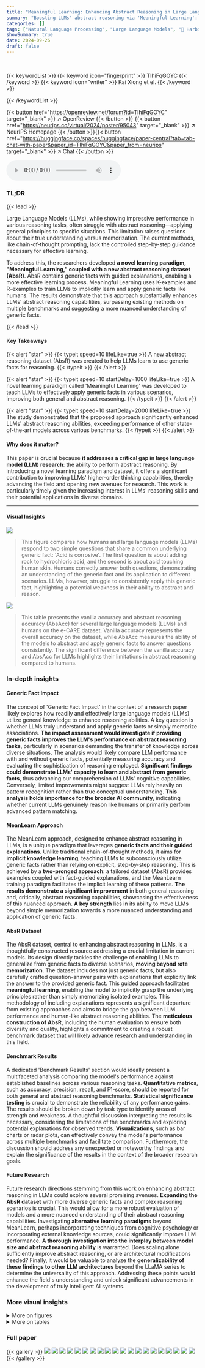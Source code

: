 ```yaml
---
title: "Meaningful Learning: Enhancing Abstract Reasoning in Large Language Models via Generic Fact Guidance"
summary: "Boosting LLMs' abstract reasoning via 'Meaningful Learning': A new dataset and learning paradigm significantly enhance LLMs' capacity for abstract reasoning, moving beyond simple memorization."
categories: []
tags: ["Natural Language Processing", "Large Language Models", "🏢 Harbin Institute of Technology",]
showSummary: true
date: 2024-09-26
draft: false
---
```


<br>

{{< keywordList >}}
{{< keyword icon="fingerprint" >}} TIhiFqGOYC {{< /keyword >}}
{{< keyword icon="writer" >}} Kai Xiong et el. {{< /keyword >}}
 
{{< /keywordList >}}

{{< button href="https://openreview.net/forum?id=TIhiFqGOYC" target="_blank" >}}
↗ OpenReview
{{< /button >}}
{{< button href="https://neurips.cc/virtual/2024/poster/95043" target="_blank" >}}
↗ NeurIPS Homepage
{{< /button >}}{{< button href="https://huggingface.co/spaces/huggingface/paper-central?tab=tab-chat-with-paper&paper_id=TIhiFqGOYC&paper_from=neurips" target="_blank" >}}
↗ Chat
{{< /button >}}



<audio controls>
    <source src="https://ai-paper-reviewer.com/TIhiFqGOYC/podcast.wav" type="audio/wav">
    Your browser does not support the audio element.
</audio>


### TL;DR


{{< lead >}}

Large Language Models (LLMs), while showing impressive performance in various reasoning tasks, often struggle with abstract reasoning—applying general principles to specific situations.  This limitation raises questions about their true understanding versus memorization.  The current methods, like chain-of-thought prompting, lack the controlled step-by-step guidance necessary for effective learning.

To address this, the researchers developed **a novel learning paradigm, "Meaningful Learning," coupled with a new abstract reasoning dataset (AbsR)**.  AbsR contains generic facts with guided explanations, enabling a more effective learning process.  Meaningful Learning uses K-examples and R-examples to train LLMs to implicitly learn and apply generic facts like humans. The results demonstrate that this approach substantially enhances LLMs' abstract reasoning capabilities, surpassing existing methods on multiple benchmarks and suggesting a more nuanced understanding of generic facts.

{{< /lead >}}


#### Key Takeaways

{{< alert "star" >}}
{{< typeit speed=10 lifeLike=true >}} A new abstract reasoning dataset (AbsR) was created to help LLMs learn to use generic facts for reasoning. {{< /typeit >}}
{{< /alert >}}

{{< alert "star" >}}
{{< typeit speed=10 startDelay=1000 lifeLike=true >}} A novel learning paradigm called 'Meaningful Learning' was developed to teach LLMs to effectively apply generic facts in various scenarios, improving both general and abstract reasoning. {{< /typeit >}}
{{< /alert >}}

{{< alert "star" >}}
{{< typeit speed=10 startDelay=2000 lifeLike=true >}} The study demonstrated that the proposed approach significantly enhanced LLMs' abstract reasoning abilities, exceeding performance of other state-of-the-art models across various benchmarks. {{< /typeit >}}
{{< /alert >}}

#### Why does it matter?
This paper is crucial because **it addresses a critical gap in large language model (LLM) research**: the ability to perform abstract reasoning.  By introducing a novel learning paradigm and dataset, it offers a significant contribution to improving LLMs' higher-order thinking capabilities, thereby advancing the field and opening new avenues for research. This work is particularly timely given the increasing interest in LLMs' reasoning skills and their potential applications in diverse domains.

------
#### Visual Insights



![](https://ai-paper-reviewer.com/TIhiFqGOYC/figures_1_1.jpg)

> This figure compares how humans and large language models (LLMs) respond to two simple questions that share a common underlying generic fact: 'Acid is corrosive'.  The first question is about adding rock to hydrochloric acid, and the second is about acid touching human skin.  Humans correctly answer both questions, demonstrating an understanding of the generic fact and its application to different scenarios. LLMs, however, struggle to consistently apply this generic fact, highlighting a potential weakness in their ability to abstract and reason.





![](https://ai-paper-reviewer.com/TIhiFqGOYC/tables_1_1.jpg)

> This table presents the vanilla accuracy and abstract reasoning accuracy (AbsAcc) for several large language models (LLMs) and humans on the e-CARE dataset.  Vanilla accuracy represents the overall accuracy on the dataset, while AbsAcc measures the ability of the models to abstract and apply generic facts to answer questions consistently.  The significant difference between the vanilla accuracy and AbsAcc for LLMs highlights their limitations in abstract reasoning compared to humans.





### In-depth insights


#### Generic Fact Impact
The concept of 'Generic Fact Impact' in the context of a research paper likely explores how readily and effectively large language models (LLMs) utilize general knowledge to enhance reasoning abilities.  A key question is whether LLMs truly understand and apply generic facts or simply memorize associations.  **The impact assessment would investigate if providing generic facts improves the LLM's performance on abstract reasoning tasks**, particularly in scenarios demanding the transfer of knowledge across diverse situations.  The analysis would likely compare LLM performance with and without generic facts, potentially measuring accuracy and evaluating the sophistication of reasoning employed.  **Significant findings could demonstrate LLMs' capacity to learn and abstract from generic facts**, thus advancing our comprehension of LLMs' cognitive capabilities. Conversely, limited improvements might suggest LLMs rely heavily on pattern recognition rather than true conceptual understanding.  **This analysis holds importance for the broader AI community**, indicating whether current LLMs genuinely reason like humans or primarily perform advanced pattern matching.

#### MeanLearn Approach
The MeanLearn approach, designed to enhance abstract reasoning in LLMs, is a unique paradigm that leverages **generic facts and their guided explanations**.  Unlike traditional chain-of-thought methods, it aims for **implicit knowledge learning**, teaching LLMs to subconsciously utilize generic facts rather than relying on explicit, step-by-step reasoning.  This is achieved by a **two-pronged approach**: a tailored dataset (AbsR) provides examples coupled with fact-guided explanations, and the MeanLearn training paradigm facilitates the implicit learning of these patterns.  **The results demonstrate a significant improvement** in both general reasoning and, critically, abstract reasoning capabilities, showcasing the effectiveness of this nuanced approach.  **A key strength** lies in its ability to move LLMs beyond simple memorization towards a more nuanced understanding and application of generic facts.

#### AbsR Dataset
The AbsR dataset, central to enhancing abstract reasoning in LLMs, is a thoughtfully constructed resource addressing a crucial limitation in current models.  Its design directly tackles the challenge of enabling LLMs to generalize from generic facts to diverse scenarios, **moving beyond rote memorization**.  The dataset includes not just generic facts, but also carefully crafted question-answer pairs with explanations that explicitly link the answer to the provided generic fact. This guided approach facilitates **meaningful learning**, enabling the model to implicitly grasp the underlying principles rather than simply memorizing isolated examples. This methodology of including explanations represents a significant departure from existing approaches and aims to bridge the gap between LLM performance and human-like abstract reasoning abilities. The **meticulous construction of AbsR**, including the human evaluation to ensure both diversity and quality, highlights a commitment to creating a robust benchmark dataset that will likely advance research and understanding in this field.

#### Benchmark Results
A dedicated 'Benchmark Results' section would ideally present a multifaceted analysis comparing the model's performance against established baselines across various reasoning tasks.  **Quantitative metrics**, such as accuracy, precision, recall, and F1-score, should be reported for both general and abstract reasoning benchmarks.  **Statistical significance testing** is crucial to demonstrate the reliability of any performance gains.  The results should be broken down by task type to identify areas of strength and weakness.  A thoughtful discussion interpreting the results is necessary, considering the limitations of the benchmarks and exploring potential explanations for observed trends.  **Visualizations**, such as bar charts or radar plots, can effectively convey the model's performance across multiple benchmarks and facilitate comparison.  Furthermore, the discussion should address any unexpected or noteworthy findings and explain the significance of the results in the context of the broader research goals.

#### Future Research
Future research directions stemming from this work on enhancing abstract reasoning in LLMs could explore several promising avenues.  **Expanding the AbsR dataset** with more diverse generic facts and complex reasoning scenarios is crucial.  This would allow for a more robust evaluation of models and a more nuanced understanding of their abstract reasoning capabilities.  Investigating **alternative learning paradigms** beyond MeanLearn, perhaps incorporating techniques from cognitive psychology or incorporating external knowledge sources, could significantly improve LLM performance.  **A thorough investigation into the interplay between model size and abstract reasoning ability** is warranted. Does scaling alone sufficiently improve abstract reasoning, or are architectural modifications needed?  Finally, it would be valuable to analyze the **generalizability of these findings to other LLM architectures** beyond the LLaMA series to determine the universality of this approach.  Addressing these points would enhance the field's understanding and unlock significant advancements in the development of truly intelligent AI systems.


### More visual insights

<details>
<summary>More on figures
</summary>


![](https://ai-paper-reviewer.com/TIhiFqGOYC/figures_2_1.jpg)

> This figure illustrates the calculation of the abstract reasoning accuracy (AbsAcc) metric.  It shows three generic facts (r1, r2, r3), each supporting multiple examples (s1, s2, s3,...).  For each example, the 'Label' indicates the correct answer, and 'Prediction' shows the model's prediction. A green checkmark signifies a correct prediction, and a red cross indicates an incorrect prediction. The 'Vanilla' accuracy is the overall accuracy calculated considering all examples, while 'AbsAcc' focuses only on whether the model correctly predicts all examples for a given generic fact.  It highlights that AbsAcc offers a more nuanced assessment of abstract reasoning ability than vanilla accuracy.


![](https://ai-paper-reviewer.com/TIhiFqGOYC/figures_3_1.jpg)

> This figure shows a comparison of how humans and LLMs respond to questions that rely on a shared generic fact.  Panel (a) demonstrates human reasoning, illustrating the consistent application of the generic fact ('acid is corrosive') to different scenarios (adding rock to acid, acid touching skin). In contrast, panel (b) highlights the inconsistent responses of LLMs, suggesting a deficit in abstract reasoning abilities.  The figure visually represents the core problem addressed in the paper: LLMs struggle to abstract and apply generic facts consistently, unlike humans.


![](https://ai-paper-reviewer.com/TIhiFqGOYC/figures_7_1.jpg)

> This radar chart visualizes the performance of different LLMs (LLaMA-2, Orca-2, and MeanLearn) across various sub-domains of the MMLU benchmark.  The chart is split into two main sections: Vanilla Accuracy and Abstract Reasoning Accuracy (AbsAcc). Each section contains two charts, one for 7B parameter models and another for 13B parameter models.  Each chart shows the performance of each LLM in various domains (Physics & Astronomy, Law, Medical, Finance & Management, Society, Politics, Logic & Philosophy, Mathematics, Biology, Computer Science, Engineering, History, Geography, Psychology, and Chemistry). The chart allows for comparison of both general reasoning ability and abstract reasoning skills of LLMs across different model sizes and domains.


![](https://ai-paper-reviewer.com/TIhiFqGOYC/figures_14_1.jpg)

> This figure compares how humans and large language models (LLMs) respond to two questions that rely on the same underlying generic fact.  Panel (a) shows that humans consistently and correctly use the generic fact to answer both questions.  Panel (b) shows that LLMs fail to do this consistently, highlighting a shortcoming in their abstract reasoning abilities.


![](https://ai-paper-reviewer.com/TIhiFqGOYC/figures_15_1.jpg)

> This figure shows a comparison of how humans and LLMs respond to two questions that rely on the same generic fact.  Panel (a) illustrates human reasoning, showing consistent and accurate deductions based on understanding the underlying principle. Panel (b) shows LLM responses, highlighting inconsistencies and a lack of flexible application of the generic fact, suggesting a deficit in abstract reasoning ability.


![](https://ai-paper-reviewer.com/TIhiFqGOYC/figures_15_2.jpg)

> This figure uses two subfigures to compare how humans and large language models (LLMs) respond to questions that are based on the same generic fact. Subfigure (a) shows the human responses, demonstrating their ability to apply the generic fact consistently and accurately to different questions.  In contrast, subfigure (b) shows the LLM's responses, highlighting their inconsistent and less accurate application of the generic fact.  This visual comparison demonstrates the gap between human abstract reasoning capabilities and those of current LLMs.


![](https://ai-paper-reviewer.com/TIhiFqGOYC/figures_17_1.jpg)

> This figure compares how humans and LLMs respond to two questions based on a shared generic fact.  Panel (a) shows the human responses, correctly identifying that both adding rock to acid and acid touching skin cause a corrosive effect due to the generic fact that 'acid is corrosive'. Panel (b) illustrates LLM responses which reveal inconsistencies in their ability to apply this generic fact across different scenarios, highlighting a deficiency in abstract reasoning.


![](https://ai-paper-reviewer.com/TIhiFqGOYC/figures_17_2.jpg)

> This figure shows a comparison of how humans and LLMs respond to two questions that share a common underlying generic fact.  Panel (a) illustrates the human responses, demonstrating consistent and accurate answers based on understanding the general principle. Panel (b) depicts the LLM responses, showcasing a lack of consistent application of the generic fact and revealing a gap in abstract reasoning abilities. The difference highlights the key challenge that the paper addresses: teaching LLMs to effectively utilize generic facts for abstract reasoning.


![](https://ai-paper-reviewer.com/TIhiFqGOYC/figures_17_3.jpg)

> This figure compares how humans and large language models (LLMs) respond to two questions that rely on the same generic fact ('acid is corrosive').  Panel (a) shows the human responses, demonstrating accurate and consistent application of the generic fact to both scenarios (rock in acid, acid on skin). Panel (b) illustrates that LLMs often fail to consistently apply the generic fact, showcasing a deficiency in abstract reasoning abilities. The responses show that while LLMs can sometimes answer correctly, they struggle to generalize and apply the underlying principle across different situations.


</details>




<details>
<summary>More on tables
</summary>


![](https://ai-paper-reviewer.com/TIhiFqGOYC/tables_2_1.jpg)
> This table presents the accuracy of generic fact probing for different LLMs (LLaMA-2, Orca-2, and GPT-3.5) with varying model sizes.  The accuracy reflects the percentage of generic facts that the LLMs correctly identified as known to them.  It provides insights into the extent of generic fact mastery by different LLMs.

![](https://ai-paper-reviewer.com/TIhiFqGOYC/tables_2_2.jpg)
> This table presents the abstract reasoning accuracy (AbsAcc) categorized by whether the LLMs (LLaMA-2, Orca-2, GPT-3.5) already know the generic facts.  The 'Known' category shows AbsAcc when the LLM has prior knowledge of the generic fact, while 'Unknown' represents cases where the generic fact is new to the LLM.  The results are further broken down by the model size (7B, 13B, >20B). This allows for a nuanced understanding of how prior knowledge of generic facts influences the ability of LLMs to perform abstract reasoning.

![](https://ai-paper-reviewer.com/TIhiFqGOYC/tables_4_1.jpg)
> This table shows the number of examples, questions, and generic facts in the AbsR dataset.  The dataset is split into training and testing sets. The training set contains 18,020 examples, 9,010 questions, and 4,613 generic facts.  The test set contains 200 examples, 200 questions, and 104 generic facts.

![](https://ai-paper-reviewer.com/TIhiFqGOYC/tables_6_1.jpg)
> This table presents the vanilla accuracy and abstract reasoning accuracy (AbsAcc) for various large language models (LLMs) across multiple benchmarks.  The LLMs include different sizes and architectures and encompass both open-access and limited-access models.  Benchmarks cover diverse reasoning and language understanding tasks. The results show the performance of each model in terms of vanilla accuracy (overall accuracy) and AbsAcc (abstract reasoning accuracy) across each benchmark, highlighting the relative strengths and weaknesses of different approaches.

![](https://ai-paper-reviewer.com/TIhiFqGOYC/tables_7_1.jpg)
> This table presents the vanilla accuracy and abstract reasoning accuracy (AbsAcc) achieved by various Large Language Models (LLMs) across multiple benchmarks.  The LLMs are categorized by size (7B, 8B, 13B, >20B parameters), and the results showcase the performance of both standard LLMs and the MeanLearn approach.  The table highlights the improvements offered by the MeanLearn method, particularly regarding the substantial gap often observed between general reasoning and abstract reasoning capabilities in large language models.

![](https://ai-paper-reviewer.com/TIhiFqGOYC/tables_8_1.jpg)
> This table presents the performance comparison between Mistral and MeanLearn (trained on Mistral) on various benchmarks including AbsR, Com, MMLU, and RACE.  Both vanilla accuracy and abstract reasoning accuracy (AbsAcc) are reported, showcasing the improvement achieved by MeanLearn across different metrics.

![](https://ai-paper-reviewer.com/TIhiFqGOYC/tables_8_2.jpg)
> This table presents the results of evaluating various LLMs on mathematical reasoning tasks from the MMLU benchmark.  It compares the vanilla accuracy (correct answers without considering abstract reasoning) and abstract reasoning accuracy (AbsAcc,  a metric focusing on the ability to apply general principles to different scenarios) of Orca-2, Mistral, and MeanLearn models of different sizes (7B parameter count).  The table shows performance across five specific mathematical reasoning sub-tasks (AA, CM, EM, HSS, HSM) within MMLU and the average performance across all five sub-tasks. The results highlight the improvements achieved using the MeanLearn approach in both vanilla accuracy and especially abstract reasoning accuracy.

![](https://ai-paper-reviewer.com/TIhiFqGOYC/tables_14_1.jpg)
> This table presents the baseline performance of various LLMs on the e-CARE dataset.  It compares the standard accuracy (Vanilla Accuracy) with a newly defined metric, AbsAcc (Abstract Reasoning Accuracy), which assesses the model's ability to abstract and apply generic facts to answer questions consistently.  The size of each LLM is also shown.  Human performance is included for comparison.

![](https://ai-paper-reviewer.com/TIhiFqGOYC/tables_15_1.jpg)
> This table presents the accuracy of generic fact probing for different LLMs (LLaMA-2, Orca-2, and GPT-3.5) with varying model sizes (7B, 13B, and >20B parameters).  The accuracy reflects the models' ability to correctly identify whether they possess knowledge of specific general facts.  Higher accuracy indicates a stronger grasp of general knowledge.

![](https://ai-paper-reviewer.com/TIhiFqGOYC/tables_16_1.jpg)
> This table presents the vanilla accuracy and abstract reasoning accuracy (AbsAcc) achieved by various LLMs (LLaMA-2, Orca-2, GPT-3.5) and humans on the e-CARE dataset.  Vanilla accuracy represents the overall accuracy of the models on the questions, while AbsAcc measures the ability of the models to abstract and apply a generic fact to answer multiple related questions consistently.  The table highlights a significant difference in performance between LLMs and humans, demonstrating the challenge LLMs face with abstract reasoning.

</details>




### Full paper

{{< gallery >}}
<img src="https://ai-paper-reviewer.com/TIhiFqGOYC/1.png" class="grid-w50 md:grid-w33 xl:grid-w25" />
<img src="https://ai-paper-reviewer.com/TIhiFqGOYC/2.png" class="grid-w50 md:grid-w33 xl:grid-w25" />
<img src="https://ai-paper-reviewer.com/TIhiFqGOYC/3.png" class="grid-w50 md:grid-w33 xl:grid-w25" />
<img src="https://ai-paper-reviewer.com/TIhiFqGOYC/4.png" class="grid-w50 md:grid-w33 xl:grid-w25" />
<img src="https://ai-paper-reviewer.com/TIhiFqGOYC/5.png" class="grid-w50 md:grid-w33 xl:grid-w25" />
<img src="https://ai-paper-reviewer.com/TIhiFqGOYC/6.png" class="grid-w50 md:grid-w33 xl:grid-w25" />
<img src="https://ai-paper-reviewer.com/TIhiFqGOYC/7.png" class="grid-w50 md:grid-w33 xl:grid-w25" />
<img src="https://ai-paper-reviewer.com/TIhiFqGOYC/8.png" class="grid-w50 md:grid-w33 xl:grid-w25" />
<img src="https://ai-paper-reviewer.com/TIhiFqGOYC/9.png" class="grid-w50 md:grid-w33 xl:grid-w25" />
<img src="https://ai-paper-reviewer.com/TIhiFqGOYC/10.png" class="grid-w50 md:grid-w33 xl:grid-w25" />
<img src="https://ai-paper-reviewer.com/TIhiFqGOYC/11.png" class="grid-w50 md:grid-w33 xl:grid-w25" />
<img src="https://ai-paper-reviewer.com/TIhiFqGOYC/12.png" class="grid-w50 md:grid-w33 xl:grid-w25" />
<img src="https://ai-paper-reviewer.com/TIhiFqGOYC/13.png" class="grid-w50 md:grid-w33 xl:grid-w25" />
<img src="https://ai-paper-reviewer.com/TIhiFqGOYC/14.png" class="grid-w50 md:grid-w33 xl:grid-w25" />
<img src="https://ai-paper-reviewer.com/TIhiFqGOYC/15.png" class="grid-w50 md:grid-w33 xl:grid-w25" />
<img src="https://ai-paper-reviewer.com/TIhiFqGOYC/16.png" class="grid-w50 md:grid-w33 xl:grid-w25" />
<img src="https://ai-paper-reviewer.com/TIhiFqGOYC/17.png" class="grid-w50 md:grid-w33 xl:grid-w25" />
<img src="https://ai-paper-reviewer.com/TIhiFqGOYC/18.png" class="grid-w50 md:grid-w33 xl:grid-w25" />
<img src="https://ai-paper-reviewer.com/TIhiFqGOYC/19.png" class="grid-w50 md:grid-w33 xl:grid-w25" />
<img src="https://ai-paper-reviewer.com/TIhiFqGOYC/20.png" class="grid-w50 md:grid-w33 xl:grid-w25" />
{{< /gallery >}}